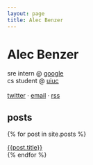```yaml
---
layout: page
title: Alec Benzer
---
```

# Alec Benzer
<div id="bio">
<p>
sre intern @ <a href="http://www.google.com/about">google</a><br />
cs student @ <a href="http://cs.uiuc.edu">uiuc</a><br />
<br />
<a href="http://twitter.com/alecbenzer">twitter</a> &middot; <a href="mailto:alecbenzer@gmail.com">email</a> &middot; <a href="/feed.xml">rss</a>
</p>
</div>

## posts

{% for post in site.posts %}
  <div class="post-div"><a href="{{post.url}}">{{post.title}}</a></div>
{% endfor %}
